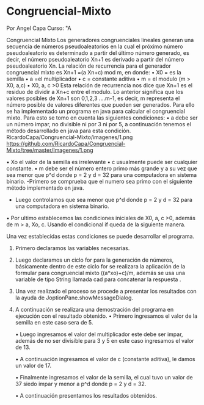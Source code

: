 # Congruencial-Mixto
Por Angel Capa Curso: "A

Congruencial Mixto
Los generadores congruenciales lineales generan una secuencia de números pseudoaleatorios en la cual el próximo número pseudoaleatorio es determinado a partir del último número generado, es decir, el número pseudoaleatorio Xn+1 es derivado a partir del número pseudoaleatorio Xn.
La relación de recurrencia para el generador congruencial mixto es Xn+1 =(a Xn+c) mod m, en donde: 
      • X0 = es la semilla 
      • a =el multiplicador 
      • c = constante aditiva 
      • m = el modulo (m > X0, a,c)
      • X0, a, c >0 
Esta relación de recurrencia nos dice que Xn+1 es el residuo de dividir a Xn+c entre el modulo. Lo anterior significa que los valores posibles de Xn+1 son 0,1,2,3 ....m-1, es decir, m representa el número posible de valores diferentes que pueden ser generados. 
Para ello se ha implementado un programa en java para calcular el congruencial mixto.
Para esto se tomo en cuenta las siguientes condiciones:
• a debe ser un número impar, no divisible ni por 3 ni por 5, a continuación tenemos el método desarrollado en java para esta condición.
RicardoCapa/Congruencial-Mixto/imagenes/1.png
https://github.com/RicardoCapa/Congruencial-Mixto/tree/master/Imagenes/1.png







• Xo el valor de la semilla es irrelevante
• c usualmente puede ser cualquier constante.
• m debe ser el número entero primo más grande y a su vez que sea menor que p^d donde p = 2 y d = 32 para una computadora en sistema binario.
-Primero se comprueba que el numero sea primo con el siguiente método implementado en java.











- Luego controlamos que sea menor que  p^d donde p = 2 y d = 32 para una computadora en sistema binario.


• Por ultimo establecemos las condiciones iniciales de X0, a, c  >0, además de m > a, Xo, c. Usando el condicional if queda de la siguiente manera.




Una vez establecidas estas condiciones se puede desarrollar el programa.
1. Primero declaramos las variables necesarias.








2. Luego declaramos un ciclo for para la generación de números, básicamente dentro de este ciclo for se realizara la aplicación de la formular para congruencial mixto ((a*xo)+c)/m, además se usa una variable de tipo String llamada cad para concatenar la respuesta .












3. Una vez realizado el proceso se procede a presentar los resultados con la ayuda de JoptionPane.showMessageDialog.







4. A continuación se realizara una demostración del programa en ejecución con el resultado obtenido.
    • Primero ingresamos el valor de la semilla en este caso sera de 5.
      








    • Luego ingresamos el valor del multiplicador este debe ser impar, además de no ser divisible para 3 y 5 en este caso ingresamos el valor de 13.  






    • A continuación ingresamos el valor de c (constante aditiva), le damos un valor de 17.








    • Finalmente ingresamos el valor de la semilla, el cual tuvo un valor de 37 siedo impar y menor a  p^d donde p = 2 y d = 32.







    • A continuación presentamos los resultados obtenidos.
      
